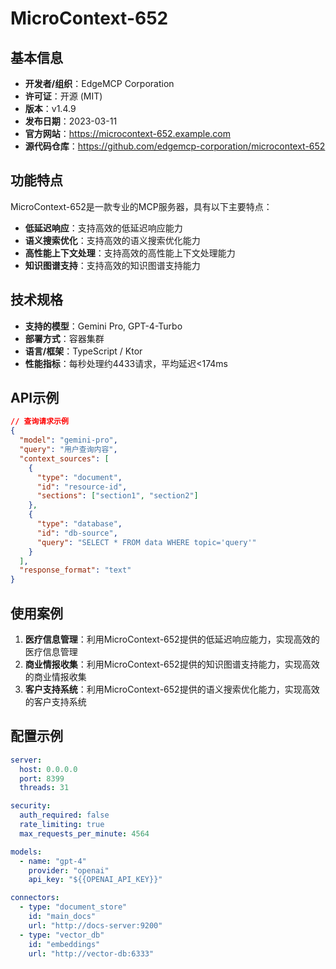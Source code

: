 # MicroContext-652

## 基本信息

- **开发者/组织**：EdgeMCP Corporation
- **许可证**：开源 (MIT)
- **版本**：v1.4.9
- **发布日期**：2023-03-11
- **官方网站**：https://microcontext-652.example.com
- **源代码仓库**：https://github.com/edgemcp-corporation/microcontext-652

## 功能特点

MicroContext-652是一款专业的MCP服务器，具有以下主要特点：

- **低延迟响应**：支持高效的低延迟响应能力
- **语义搜索优化**：支持高效的语义搜索优化能力
- **高性能上下文处理**：支持高效的高性能上下文处理能力
- **知识图谱支持**：支持高效的知识图谱支持能力


## 技术规格

- **支持的模型**：Gemini Pro, GPT-4-Turbo
- **部署方式**：容器集群
- **语言/框架**：TypeScript / Ktor
- **性能指标**：每秒处理约4433请求，平均延迟<174ms

## API示例

```json
// 查询请求示例
{
  "model": "gemini-pro",
  "query": "用户查询内容",
  "context_sources": [
    {
      "type": "document",
      "id": "resource-id",
      "sections": ["section1", "section2"]
    },
    {
      "type": "database",
      "id": "db-source",
      "query": "SELECT * FROM data WHERE topic='query'"
    }
  ],
  "response_format": "text"
}
```

## 使用案例

1. **医疗信息管理**：利用MicroContext-652提供的低延迟响应能力，实现高效的医疗信息管理
2. **商业情报收集**：利用MicroContext-652提供的知识图谱支持能力，实现高效的商业情报收集
3. **客户支持系统**：利用MicroContext-652提供的语义搜索优化能力，实现高效的客户支持系统


## 配置示例

```yaml
server:
  host: 0.0.0.0
  port: 8399
  threads: 31

security:
  auth_required: false
  rate_limiting: true
  max_requests_per_minute: 4564

models:
  - name: "gpt-4"
    provider: "openai"
    api_key: "${{OPENAI_API_KEY}}"

connectors:
  - type: "document_store"
    id: "main_docs"
    url: "http://docs-server:9200"
  - type: "vector_db"
    id: "embeddings"
    url: "http://vector-db:6333"
```